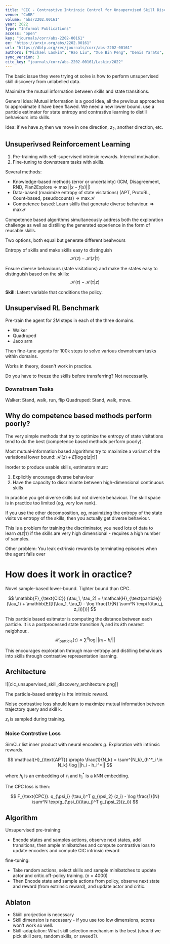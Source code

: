 ```yaml
---
title: "CIC - Contrastive Intrinsic Control for Unsupervised Skill Discovery."
venue: "CoRR"
volume: "abs/2202.00161"
year: 2022
type: "Informal Publications"
access: "open"
key: "journals/corr/abs-2202-00161"
ee: "https://arxiv.org/abs/2202.00161"
url: "https://dblp.org/rec/journals/corr/abs-2202-00161"
authors: ["Michael Laskin", "Hao Liu", "Xue Bin Peng", "Denis Yarats", "Aravind Rajeswaran", "Pieter Abbeel"]
sync_version: 3
cite_key: "journals/corr/abs-2202-00161/Laskin/2022"
---
```


The basic issue they were trying ot solve is how to perform unsupervised skill discovery from unlabelled data.

Maximize the mutual information between skills and state transitions.

General idea: Mutual information is a good idea, all the previous approaches to approximate it have been flawed. We need a new lower bound. use a particle estimator for state entropy and contrastive learning to distill behaviours into skills.


Idea: if we have $z_1$ then we move in one direction, $z_2$, another direction, etc.

## Unsuperivsed Reinforcement Learning

1. Pre-training with self-supervised intrinsic rewards. Internal motivation.
2. Fine-tuning to downstream tasks with skills.


Several methods:
 - Knowledge-based methods (error or uncertainty) (ICM, Disagreement, RND, Plan2Explore => $\max ||x - f(x)||$)
 - Data-based (maximize entropy of state visitations) (APT, ProtoRL, Count-based, pseudocounts) => $\max \mathcal{H}$
 - Competence based: Learn skills that generate diverse behaviour. => $\max \mathcal{I}$

Competence based algorithms simultaneously address both the exploration challenge as well as distilling the generated experience in the form of reusable skills.

Two options, both equal but generate different beahvours

Entropy of skills and make skills easy to distinguish
$$
\mathcal{H}(z) - \mathcal{H}(z|\tau)
$$

Ensure diverse behaviours (state visitations) and make the states easy to distinguish based on the skills:
$$
\mathcal{H}(\tau) - \mathcal{H}(\tau|z)
$$

**Skill**: Latent variable that conditions the policy.

## Unsupervised RL Benchmark

Pre-train the agent for 2M steps in each of the three domains.
 - Walker
 - Quadruped
 - Jaco arm

Then fine-tune agents for 100k steps to solve various downstream tasks within domains.

Works in theory, doesn't work in practice.

Do you have to freeze the skills before transferring? Not necessarily.

### Downstream Tasks

Walker: Stand, walk, run, flip
Quadruped: Stand, walk, move.


## Why do competence based methods perform poorly?
The very simple methods that try to optimize the entropy of state visitations tend to do the best (competence based methods perform poorly).

Most mutual-information based algorithms try to maximize a variant of the variational lower bound: $\mathcal{H}(z) + E[\log q(z|\tau)]$

Inorder to produce usable skills, estimators must:

1. Explicitly encourage diverse behaviour
2. Have the capacity to discrimiante between high-dimensional continuous skills

In practice you get diverse skills but not diverse behaviour. The skill space is in practice too limited (eg, very low rank).


If you use the other decomposition, eg, maximizing the entropy of the state visits vs entropy of the skills, then you actually get diverse behaviour.

This is a problem for training the discriminator, you need lots of data to learn $q(z|\tau)$ if the skills are very high dimensional - requires a high number of samples.

Other problem: You leak extrinsic rewards by terminating episodes when the agent falls over

# How does it work in oractice?

Novel sample-based lower-bound. Tighter bound than CPC.

$$
\mathbb{F}_{\text{CIC}} (\tau_1, \tau_2) = \mathcal{H}_{\text{particle}}(\tau_1) + \mathbb{E}[f(\tau_1, \tau_1) - \log \frac{1}{N} \sum^N \exp(f(\tau_j, z_i))]))]
$$

This particle based esitmator is computing the distance between each particle. It is a postprocessed state transition $h_i$ and its $k$th nearest neigbhour..
$$
\mathcal{H}_{\text{particle}}(\tau) \propto \sum^n \log ||h_i -h_i^i||
$$

This encourages exploration through max-entropy and distilling behaviours into skills through contrastive representation learning.

## Architecture

![[cic_unsupervised_skill_discovery_architecture.png]]

The particle-based entripy is hte intrinsic reward.

Noise contrastive loss should learn to maximize mutual information between trajectory query and skill k.

$z_i$ is sampled during training.

### Noise Contrstive Loss

SimCLr list inner product with neural encoders $g$. Exploration with intrinsic rewards.

$$
\mathcal{H}_{\text{APT}} \propto \frac{1}{N_k} = \sum^{N_k}_{h^*_i \in N_k} \log ||h_i - h_i^*||
$$

where $h_i$ is an embedding of $\tau_i$ and $h^*_i$ is a kNN embedding.

The CPC loss is then:

$$
F_{\text{CPC}}. q_{\psi_i} (\tau_i)^T g_{\psi_2} (z_i) - \log \frac{1}{N} \sum^N \exp(g_{\psi_i}(\tau_j)^T g_{\psi_2}(z_i))
$$

## Algorithm

Unsupervised pre-training:
 - Encode states and samples actions, observe next states, add transitions, then ample minibatches and compute contrastive loss to update encoders and compute CIC intrinsic reward

fine-tuning:
 - Take random actions, select skills and sample minibatches to update actor and critic.off-policy training. (n = 4000)
 - Then Encode state and sample actions from policy, observe next state and reward (from extrinsic reward), and update actor and critic.

## Ablaton

 - Skiill prorjection is necessary
 - Skill dimension is necessary - if you use too low dimensions, scores won't work so well.
 - Skill-adaptation: What skill selection mechanism is the best (should we pick skill zero, random skills, or sweed?).